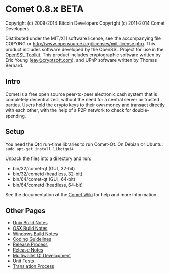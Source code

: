 Comet 0.8.x BETA
====================

Copyright (c) 2009-2014 Bitcoin Developers
Copyright (c) 2011-2014 Comet Developers

Distributed under the MIT/X11 software license, see the accompanying
file COPYING or http://www.opensource.org/licenses/mit-license.php.
This product includes software developed by the OpenSSL Project for use in the [OpenSSL Toolkit](http://www.openssl.org/). This product includes
cryptographic software written by Eric Young ([eay@cryptsoft.com](mailto:eay@cryptsoft.com)), and UPnP software written by Thomas Bernard.


Intro
---------------------
Comet is a free open source peer-to-peer electronic cash system that is
completely decentralized, without the need for a central server or trusted
parties.  Users hold the crypto keys to their own money and transact directly
with each other, with the help of a P2P network to check for double-spending.


Setup
---------------------
You need the Qt4 run-time libraries to run Comet-Qt. On Debian or Ubuntu:
	`sudo apt-get install libqtgui4`

Unpack the files into a directory and run:

- bin/32/comet-qt (GUI, 32-bit)
- bin/32/cometd (headless, 32-bit)
- bin/64/comet-qt (GUI, 64-bit)
- bin/64/cometd (headless, 64-bit)

See the documentation at the [Comet Wiki](http://comet.info)
for help and more information.


Other Pages
---------------------
- [Unix Build Notes](build-unix.md)
- [OSX Build Notes](build-osx.md)
- [Windows Build Notes](build-msw.md)
- [Coding Guidelines](coding.md)
- [Release Process](release-process.md)
- [Release Notes](release-notes.md)
- [Multiwallet Qt Development](multiwallet-qt.md)
- [Unit Tests](unit-tests.md)
- [Translation Process](translation_process.md)
